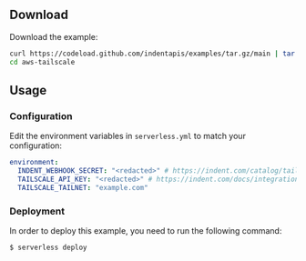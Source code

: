 ## Download

Download the example:

```bash
curl https://codeload.github.com/indentapis/examples/tar.gz/main | tar -xz --strip=2 examples-main/serverless/aws-tailscale
cd aws-tailscale
```

## Usage

### Configuration

Edit the environment variables in `serverless.yml` to match your configuration:

```yaml
environment:
  INDENT_WEBHOOK_SECRET: "<redacted>" # https://indent.com/catalog/tailscale
  TAILSCALE_API_KEY: "<redacted>" # https://indent.com/docs/integrations/tailscale#4-connecting-to-tailscale
  TAILSCALE_TAILNET: "example.com"
```

### Deployment

In order to deploy this example, you need to run the following command:

```
$ serverless deploy
```
